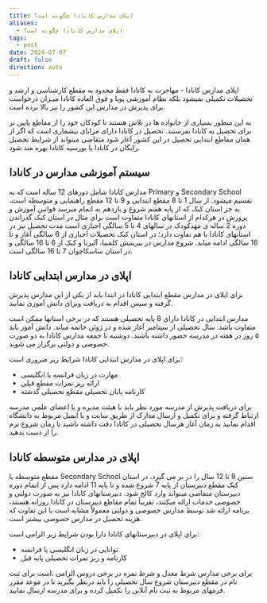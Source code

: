 ```yaml
---
title: اپلای مدارس کانادا چگونه است؟
aliases:
  - اپلای مدارس کانادا چگونه است؟
tags:
  - post
date: 2024-07-07
draft: false
direction: auto
---
```


اپلای مدارس کانادا - مهاجرت به کانادا فقط محدود به مقطع کارشناسی و ارشد و تحصیلات تکمیلی نمیشود بلکه نظام آموزشی پویا و فوق العاده کانادا میـزان درخواست برای پذیرش در مدارس این کشور را نیز بالا برده است.

به این منظور بسیاری از خانواده ها در تلاش هستند تا کودکان خود را از مقاطع پایین تر برای تحصیل به کانادا بفرستند. تحصیل در کانادا دارای مزایای بیشماری است که اگر از همان مقاطع ابتدایی تحصیل در این کشور آغاز شود متقاضی میتواند از شرایط تحصیل رایگان در کانادا یا بورسیه کانادا بهره مند شود.

## سیستم آموزشی مدارس در کانادا

مدارس کانادا شامل دورهای 12 ساله است که به Primary و Secondary School تقسیم میشود. از سال 1 تا 8 مقطع ابتدایی و 9 تا 12 مقطع راهنمایی و متوسطه است، به جز استان کبک که از پایه هفتم شروع و یازدهم به اتمام میرسد قوانین آموزش و پرورش در هرکدام از استانهای کانادا متفاوت است برای مثال در استان کبک گذراندن دوره 2 ساله ی مهدکودک در سالهای 4 تا 5 سالگی اجباری است مدت تحصیل نیز در استانهای کانادا با هم تفاوت دارد؛ در استان کبک تحصیلات اجباری از 6 سالگی آغاز و تا 16 سالگی ادامه میابد. شروع مدارس در بیریتیش کلمبیا، آلبرتا و کبک از 6 تا 16 سالگی و در استان ساسکاچوان 7 تا 16 سالگی است.

## اپلای در مدارس ابتدایی کانادا

برای اپلای در مدارس مقطع ابتدایی کانادا در ابتدا باید از یکی از این مدارس پذیرش گرفته و سپس اقدام به دریافت ویزای دانش آموزی نمایید. 

مدارس ابتدایی در کانادا دارای 8 پایه تحصیلی هستند که در برخی استانها ممکن است متفاوت باشد. سال تحصیلی از سپتامبر آغاز شده و در ژوئن خاتمه میابد. دانش آموز باید ۵ روز در هفته در مدرسه حضور داشته باشند. دوشنبه تا جمعه مدارس کانادا به دو صورت خصوصی و دولتی برگزار می شوند. 

برای اپلای در مدارس ابتدایی کانادا شرایط زیر ضروری است: 

- مهارت در زبان فرانسه یا انگلیسی
- ارائه ریز نمرات مقطع قبلی
- کارنامه پایان تحصیلی مقطع تحصیلی گذشته

برای دریافت پذیرش از مدرسه مورد نظر باید با هیئت مدیره و یا اعضای علمی مدرسه ارتباط گرفته و برای تکمیل و ارسال مدارک از طریق سایت و یا ایمیل مربوط به دانشگاه اقدام نمایید به زمان آغاز هرسال تحصیلی در کانادا دقت داشته باشید تا زمان شروع ترم را از دست ندهید. 

## اپلای در مدارس متوسطه کانادا

مقطع متوسطه یا Secondary School سنین 9 تا 12 سال را در بر می گیرد، در استان کبک مقطع دبیرستان از پایه 7 شروع شده و تا پایه 11 ادامه دارد پس از اتمام دوره دبیرستان متقاضی میتواند وارد کالج شود. دبیرستانهای کانادا نیز به صورت دولتی و خصوصی خدمات ارائه میکنند، تقریباً تمام مقاطع دبیرستان در کانادا روزانه هستند، برنامه ارائه شد توسط مدارس خصوصی و دولتی معمولاً مشابه است با این تفاوت که هزینه تحصیل در مدارس خصوصی بیشتر است. 

برای اپلای در دبیرستانهای کانادا دارا بودن شرایط زیر الزامی است: 

- توانایی در زبان انگلیسی یا فرانسه
- کارنامه و ریز نمرات تحصیلی پایه قبل

برای برخی مدارس شرط معدل و شرط نمره در برخی دروس الزامی .است برای ثبت نام در مقطع دبیرستان شروع سال تحصیلی را باید درنظر بگیرید تا در موعد مقرر فرمهای مربوط به ثبت نام آنلاین را تکمیل کرده و
برای مدرسه ارسال نمایید.
